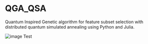 # QGA_QSA
Quantum Inspired Genetic algorithm for feature subset selection with distributed quantum simulated annealing using Python and Julia.

![image](https://github.com/speQtrum/QGA_SQA/blob/main/diagram.jpeg)
Test
